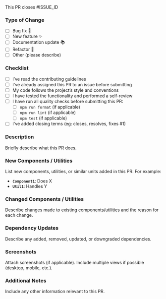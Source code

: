 This PR closes #ISSUE_ID

### Type of Change

- [ ] Bug fix 🐛
- [ ] New feature ✨
- [ ] Documentation update 📚
- [ ] Refactor 🔨
- [ ] Other (please describe)

### Checklist

- [ ] I’ve read the contributing guidelines
- [ ] I've already assigned this PR to an issue before submitting
- [ ] My code follows the project’s style and conventions
- [ ] I have tested the functionality and performed a self-review
- [ ] I have run all quality checks before submitting this PR:
  - [ ] `npm run format` (if applicable)
  - [ ] `npm run lint` (if applicable)
  - [ ] `npm test` (if applicable)
- [ ] I've added closing terms (eg: closes, resolves, fixes #1)

### Description

Briefly describe what this PR does.

### New Components / Utilities

List new components, utilities, or similar units added in this PR. For example:

- **`Component1`**: Does X
- **`Util1`**: Handles Y

### Changed Components / Utilities

Describe changes made to existing components/utilities and the reason for each change.

### Dependency Updates

Describe any added, removed, updated, or downgraded dependencies.

### Screenshots

Attach screenshots (if applicable). Include multiple views if possible (desktop, mobile, etc.).

### Additional Notes

Include any other information relevant to this PR.
